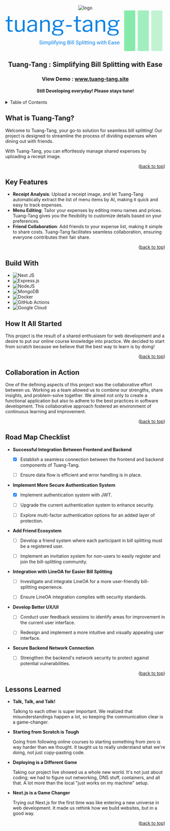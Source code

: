 <div align="center">
  
  ![logo](https://github.com/SupanutT/Tuang-Tang/assets/107112702/e1a4528e-d899-43de-a2cd-296c451cc6d0)<svg xmlns="http://www.w3.org/2000/svg" version="1.1" xmlns:xlink="http://www.w3.org/1999/xlink" xmlns:svgjs="http://svgjs.dev/svgjs" width="1500" height="382" viewBox="0 0 1500 382"><g transform="matrix(1,0,0,1,-0.9090909090909918,0.09439774068863471)"><svg viewBox="0 0 396 101" data-background-color="#ffffff" preserveAspectRatio="xMidYMid meet" height="382" width="1500" xmlns="http://www.w3.org/2000/svg" xmlns:xlink="http://www.w3.org/1999/xlink"><g id="tight-bounds" transform="matrix(1,0,0,1,0.2400000000000091,-0.024958564946473416)"><svg viewBox="0 0 395.52 101.04991712989293" height="101.04991712989293" width="395.52"><g><svg viewBox="0 0 552.7936754319896 141.23117691224587" height="101.04991712989293" width="395.52"><g transform="matrix(1,0,0,1,0,19.51892531855207)"><svg viewBox="0 0 395.52 102.19332627514173" height="102.19332627514173" width="395.52"><g id="textblocktransform"><svg viewBox="0 0 395.52 102.19332627514173" height="102.19332627514173" width="395.52" id="textblock"><g><svg viewBox="0 0 395.52 67.95480489225392" height="67.95480489225392" width="395.52"><g transform="matrix(1,0,0,1,0,0)"><svg width="395.52" viewBox="1.2 -35.5 257.53000000000003 44.25" height="67.95480489225392" data-palette-color="#0b82e6"><path d="M17.2-23.35L10.85-23.35Q10.45-23.35 10.45-22.95L10.45-22.95 10.45-7.1Q10.45-4.75 11.25-3.95 12.05-3.15 13.65-3.15L13.65-3.15 17.1-3.15Q17.35-3.15 17.5-3.03 17.65-2.9 17.65-2.6L17.65-2.6 17.6-0.9Q17.6-0.4 17-0.25L17-0.25Q16.5-0.15 15.58-0.1 14.65-0.05 13.78-0.03 12.9 0 12.3 0L12.3 0Q9.15 0 7.7-1.48 6.25-2.95 6.25-6.15L6.25-6.15 6.25-22.85Q6.25-23.35 5.75-23.35L5.75-23.35 1.75-23.35Q1.2-23.35 1.2-23.9L1.2-23.9 1.2-26Q1.2-26.5 1.7-26.5L1.7-26.5 5.95-26.5Q6.3-26.5 6.3-26.9L6.3-26.9 6.85-34.85Q6.9-35.5 7.4-35.5L7.4-35.5 9.9-35.5Q10.5-35.5 10.5-34.8L10.5-34.8 10.5-26.9Q10.5-26.5 10.9-26.5L10.9-26.5 17.2-26.5Q17.75-26.5 17.75-26.05L17.75-26.05 17.75-23.9Q17.75-23.35 17.2-23.35L17.2-23.35ZM32.2-2.8L32.2-2.8Q34.35-2.8 36.32-3.98 38.3-5.15 40.25-7.15L40.25-7.15 40.25-25.75Q40.25-26.5 41.05-26.5L41.05-26.5 43.8-26.5Q44.5-26.5 44.5-25.8L44.5-25.8 44.4-0.65Q44.4 0 43.85 0L43.85 0 40.95 0Q40.4 0 40.4-0.55L40.4-0.55 40.4-3.5Q40.4-3.75 40.3-3.8 40.2-3.85 39.95-3.65L39.95-3.65Q37.2-1.3 35.07-0.4 32.95 0.5 30.85 0.5L30.85 0.5Q28.55 0.5 26.75-0.45 24.95-1.4 23.9-3.13 22.85-4.85 22.85-7.15L22.85-7.15 22.85-25.7Q22.85-26.5 23.6-26.5L23.6-26.5 26.4-26.5Q27.05-26.5 27.05-25.8L27.05-25.8 27.05-8.25Q27.05-5.8 28.42-4.3 29.8-2.8 32.2-2.8L32.2-2.8ZM67.4-3.2L67.4-3.2Q65.55-1.4 63.37-0.45 61.2 0.5 58.5 0.5L58.5 0.5Q54.59 0.5 52.37-1.5 50.15-3.5 50.15-6.75L50.15-6.75Q50.15-9.4 51.65-11.33 53.15-13.25 56.09-14.38 59.05-15.5 63.34-15.75L63.34-15.75 67.25-16.05Q67.55-16.1 67.8-16.25 68.05-16.4 68.05-16.8L68.05-16.8 68.05-18.15Q68.05-20.85 66.37-22.43 64.7-24 61.84-24L61.84-24Q59.65-24 57.87-23 56.09-22 54.7-20L54.7-20Q54.5-19.75 54.37-19.68 54.25-19.6 53.95-19.7L53.95-19.7 51.25-20.6Q51.09-20.7 51.02-20.85 50.95-21 51.15-21.4L51.15-21.4Q52.65-24 55.37-25.5 58.09-27 62.05-27L62.05-27Q65.4-27 67.62-25.98 69.84-24.95 70.97-23.03 72.09-21.1 72.09-18.45L72.09-18.45 72.09-0.75Q72.09-0.3 71.95-0.15 71.8 0 71.45 0L71.45 0 68.9 0Q68.55 0 68.4-0.23 68.25-0.45 68.2-0.8L68.2-0.8 68.15-3.1Q68-3.8 67.4-3.2L67.4-3.2ZM68.05-12.7L68.05-12.7Q68.05-13.55 67.34-13.5L67.34-13.5 64.05-13.2Q61.75-13.1 59.95-12.63 58.15-12.15 56.9-11.4 55.65-10.65 55-9.63 54.34-8.6 54.34-7.25L54.34-7.25Q54.34-5.05 55.87-3.83 57.4-2.6 60-2.6L60-2.6Q61.59-2.6 63.07-3.18 64.55-3.75 65.65-4.65L65.65-4.65Q66.8-5.6 67.42-6.6 68.05-7.6 68.05-8.55L68.05-8.55 68.05-12.7ZM80.24 0L80.24 0Q79.54 0 79.54-0.65L79.54-0.65 79.54-25.85Q79.54-26.5 80.09-26.5L80.09-26.5 83.09-26.5Q83.64-26.5 83.64-25.95L83.64-25.95 83.64-23.05Q83.64-22.8 83.74-22.75 83.84-22.7 84.09-22.9L84.09-22.9Q85.74-24.2 87.17-25.13 88.59-26.05 90.09-26.53 91.59-27 93.29-27L93.29-27Q97.19-27 99.27-24.9 101.34-22.8 101.34-19.45L101.34-19.45 101.34-0.8Q101.34 0 100.59 0L100.59 0 97.79 0Q97.44 0 97.29-0.18 97.14-0.35 97.14-0.65L97.14-0.65 97.14-18.5Q97.14-20.95 95.89-22.33 94.64-23.7 91.94-23.7L91.94-23.7Q90.49-23.7 89.22-23.23 87.94-22.75 86.64-21.88 85.34-21 83.74-19.65L83.74-19.65 83.74-0.75Q83.74 0 82.99 0L82.99 0 80.24 0ZM132.69-26.95L132.69-26.95Q133.19-26.95 133.42-26.75 133.64-26.55 133.64-26.15L133.64-26.15 133.64-24.4Q133.64-23.95 133.42-23.7 133.19-23.45 132.64-23.5L132.64-23.5Q131.84-23.5 131.24-23.4 130.64-23.3 130.04-23.05L130.04-23.05Q128.84-22.6 129.04-21.9L129.04-21.9Q129.29-21.35 129.59-20.58 129.89-19.8 129.89-18.5L129.89-18.5Q129.89-16.3 128.74-14.48 127.59-12.65 125.17-11.55 122.74-10.45 119.04-10.45L119.04-10.45Q116.49-10.45 115.04-10.15 113.59-9.85 112.99-9.35 112.39-8.85 112.39-8.3L112.39-8.3Q112.39-7.5 113.47-7.15 114.54-6.8 116.94-6.65L116.94-6.65 123.39-6.3Q127.79-6.05 129.84-4.2 131.89-2.35 131.89 0.65L131.89 0.65Q131.89 4.4 128.57 6.58 125.24 8.75 119.09 8.75L119.09 8.75Q112.74 8.75 109.42 6.93 106.09 5.1 106.09 1.7L106.09 1.7Q106.09-0.05 107.32-1.45 108.54-2.85 110.79-3.95L110.79-3.95Q111.34-4.2 110.79-4.5L110.79-4.5Q109.69-5 109.09-5.73 108.49-6.45 108.49-7.45L108.49-7.45Q108.49-8.15 108.94-8.85 109.39-9.55 110.27-10.15 111.14-10.75 112.39-11.2L112.39-11.2Q112.69-11.3 112.69-11.45 112.69-11.6 112.44-11.8L112.44-11.8Q110.24-12.9 109.19-14.55 108.14-16.2 108.14-18.5L108.14-18.5Q108.14-22.4 111.09-24.65 114.04-26.9 119.44-26.9L119.44-26.9Q122.04-26.9 123.87-26.3 125.69-25.7 126.94-24.65L126.94-24.65Q127.24-24.4 127.49-24.4 127.74-24.4 127.99-24.65L127.99-24.65Q128.59-25.2 129.34-25.73 130.09-26.25 130.97-26.6 131.84-26.95 132.69-26.95L132.69-26.95ZM119.04-13.1L119.04-13.1Q122.54-13.1 124.24-14.53 125.94-15.95 125.94-18.55L125.94-18.55Q125.94-21.2 124.24-22.73 122.54-24.25 119.04-24.25L119.04-24.25Q115.69-24.25 113.87-22.73 112.04-21.2 112.04-18.55L112.04-18.55Q112.04-15.95 113.87-14.53 115.69-13.1 119.04-13.1L119.04-13.1ZM122.99-2.75L114.64-3.25Q113.74-3.3 112.64-2.73 111.54-2.15 110.69-1.15 109.84-0.15 109.84 1.2L109.84 1.2Q109.84 2.75 110.92 3.88 111.99 5 114.17 5.58 116.34 6.15 119.54 6.15L119.54 6.15Q123.69 6.15 125.84 4.93 127.99 3.7 127.99 1.15L127.99 1.15Q127.99-0.5 126.87-1.55 125.74-2.6 122.99-2.75L122.99-2.75ZM150.94-14.45L150.94-12.25Q150.94-11.55 150.09-11.55L150.09-11.55 138.74-11.55Q138.39-11.55 138.24-11.68 138.09-11.8 138.09-12.15L138.09-12.15 138.09-14.35Q138.09-14.9 138.54-14.9L138.54-14.9 150.44-14.95Q150.94-14.95 150.94-14.45L150.94-14.45ZM171.24-23.35L164.89-23.35Q164.49-23.35 164.49-22.95L164.49-22.95 164.49-7.1Q164.49-4.75 165.29-3.95 166.09-3.15 167.69-3.15L167.69-3.15 171.14-3.15Q171.39-3.15 171.54-3.03 171.69-2.9 171.69-2.6L171.69-2.6 171.64-0.9Q171.64-0.4 171.04-0.25L171.04-0.25Q170.54-0.15 169.61-0.1 168.69-0.05 167.81-0.03 166.94 0 166.34 0L166.34 0Q163.19 0 161.74-1.48 160.29-2.95 160.29-6.15L160.29-6.15 160.29-22.85Q160.29-23.35 159.79-23.35L159.79-23.35 155.79-23.35Q155.24-23.35 155.24-23.9L155.24-23.9 155.24-26Q155.24-26.5 155.74-26.5L155.74-26.5 159.99-26.5Q160.34-26.5 160.34-26.9L160.34-26.9 160.89-34.85Q160.94-35.5 161.44-35.5L161.44-35.5 163.94-35.5Q164.54-35.5 164.54-34.8L164.54-34.8 164.54-26.9Q164.54-26.5 164.94-26.5L164.94-26.5 171.24-26.5Q171.79-26.5 171.79-26.05L171.79-26.05 171.79-23.9Q171.79-23.35 171.24-23.35L171.24-23.35ZM192.48-3.2L192.48-3.2Q190.63-1.4 188.46-0.45 186.28 0.5 183.58 0.5L183.58 0.5Q179.68 0.5 177.46-1.5 175.23-3.5 175.23-6.75L175.23-6.75Q175.23-9.4 176.73-11.33 178.23-13.25 181.18-14.38 184.13-15.5 188.43-15.75L188.43-15.75 192.33-16.05Q192.63-16.1 192.88-16.25 193.13-16.4 193.13-16.8L193.13-16.8 193.13-18.15Q193.13-20.85 191.46-22.43 189.78-24 186.93-24L186.93-24Q184.73-24 182.96-23 181.18-22 179.78-20L179.78-20Q179.58-19.75 179.46-19.68 179.33-19.6 179.03-19.7L179.03-19.7 176.33-20.6Q176.18-20.7 176.11-20.85 176.03-21 176.23-21.4L176.23-21.4Q177.73-24 180.46-25.5 183.18-27 187.13-27L187.13-27Q190.48-27 192.71-25.98 194.93-24.95 196.06-23.03 197.18-21.1 197.18-18.45L197.18-18.45 197.18-0.75Q197.18-0.3 197.03-0.15 196.88 0 196.53 0L196.53 0 193.98 0Q193.63 0 193.48-0.23 193.33-0.45 193.28-0.8L193.28-0.8 193.23-3.1Q193.08-3.8 192.48-3.2L192.48-3.2ZM193.13-12.7L193.13-12.7Q193.13-13.55 192.43-13.5L192.43-13.5 189.13-13.2Q186.83-13.1 185.03-12.63 183.23-12.15 181.98-11.4 180.73-10.65 180.08-9.63 179.43-8.6 179.43-7.25L179.43-7.25Q179.43-5.05 180.96-3.83 182.48-2.6 185.08-2.6L185.08-2.6Q186.68-2.6 188.16-3.18 189.63-3.75 190.73-4.65L190.73-4.65Q191.88-5.6 192.51-6.6 193.13-7.6 193.13-8.55L193.13-8.55 193.13-12.7ZM205.33 0L205.33 0Q204.63 0 204.63-0.65L204.63-0.65 204.63-25.85Q204.63-26.5 205.18-26.5L205.18-26.5 208.18-26.5Q208.73-26.5 208.73-25.95L208.73-25.95 208.73-23.05Q208.73-22.8 208.83-22.75 208.93-22.7 209.18-22.9L209.18-22.9Q210.83-24.2 212.26-25.13 213.68-26.05 215.18-26.53 216.68-27 218.38-27L218.38-27Q222.28-27 224.36-24.9 226.43-22.8 226.43-19.45L226.43-19.45 226.43-0.8Q226.43 0 225.68 0L225.68 0 222.88 0Q222.53 0 222.38-0.18 222.23-0.35 222.23-0.65L222.23-0.65 222.23-18.5Q222.23-20.95 220.98-22.33 219.73-23.7 217.03-23.7L217.03-23.7Q215.58-23.7 214.31-23.23 213.03-22.75 211.73-21.88 210.43-21 208.83-19.65L208.83-19.65 208.83-0.75Q208.83 0 208.08 0L208.08 0 205.33 0ZM257.78-26.95L257.78-26.95Q258.28-26.95 258.5-26.75 258.73-26.55 258.73-26.15L258.73-26.15 258.73-24.4Q258.73-23.95 258.5-23.7 258.28-23.45 257.73-23.5L257.73-23.5Q256.93-23.5 256.33-23.4 255.73-23.3 255.13-23.05L255.13-23.05Q253.93-22.6 254.13-21.9L254.13-21.9Q254.38-21.35 254.68-20.58 254.98-19.8 254.98-18.5L254.98-18.5Q254.98-16.3 253.83-14.48 252.68-12.65 250.25-11.55 247.83-10.45 244.13-10.45L244.13-10.45Q241.58-10.45 240.13-10.15 238.68-9.85 238.08-9.35 237.48-8.85 237.48-8.3L237.48-8.3Q237.48-7.5 238.55-7.15 239.63-6.8 242.03-6.65L242.03-6.65 248.48-6.3Q252.88-6.05 254.93-4.2 256.98-2.35 256.98 0.65L256.98 0.65Q256.98 4.4 253.65 6.58 250.33 8.75 244.18 8.75L244.18 8.75Q237.83 8.75 234.5 6.93 231.18 5.1 231.18 1.7L231.18 1.7Q231.18-0.05 232.4-1.45 233.63-2.85 235.88-3.95L235.88-3.95Q236.43-4.2 235.88-4.5L235.88-4.5Q234.78-5 234.18-5.73 233.58-6.45 233.58-7.45L233.58-7.45Q233.58-8.15 234.03-8.85 234.48-9.55 235.35-10.15 236.23-10.75 237.48-11.2L237.48-11.2Q237.78-11.3 237.78-11.45 237.78-11.6 237.53-11.8L237.53-11.8Q235.33-12.9 234.28-14.55 233.23-16.2 233.23-18.5L233.23-18.5Q233.23-22.4 236.18-24.65 239.13-26.9 244.53-26.9L244.53-26.9Q247.13-26.9 248.95-26.3 250.78-25.7 252.03-24.65L252.03-24.65Q252.33-24.4 252.58-24.4 252.83-24.4 253.08-24.65L253.08-24.65Q253.68-25.2 254.43-25.73 255.18-26.25 256.05-26.6 256.93-26.95 257.78-26.95L257.78-26.95ZM244.13-13.1L244.13-13.1Q247.63-13.1 249.33-14.53 251.03-15.95 251.03-18.55L251.03-18.55Q251.03-21.2 249.33-22.73 247.63-24.25 244.13-24.25L244.13-24.25Q240.78-24.25 238.95-22.73 237.13-21.2 237.13-18.55L237.13-18.55Q237.13-15.95 238.95-14.53 240.78-13.1 244.13-13.1L244.13-13.1ZM248.08-2.75L239.73-3.25Q238.83-3.3 237.73-2.73 236.63-2.15 235.78-1.15 234.93-0.15 234.93 1.2L234.93 1.2Q234.93 2.75 236 3.88 237.08 5 239.25 5.58 241.43 6.15 244.63 6.15L244.63 6.15Q248.78 6.15 250.93 4.93 253.08 3.7 253.08 1.15L253.08 1.15Q253.08-0.5 251.95-1.55 250.83-2.6 248.08-2.75L248.08-2.75Z" opacity="1" transform="matrix(1,0,0,1,0,0)" fill="#0b82e6" class="wordmark-text-0" data-fill-palette-color="primary" id="text-0"></path></svg></g></svg></g><g transform="matrix(1,0,0,1,117.46944000000002,83.99730341199765)"><svg viewBox="0 0 278.05055999999996 18.196022863144073" height="18.196022863144073" width="278.05055999999996"><g transform="matrix(1,0,0,1,0,0)"><svg width="278.05055999999996" viewBox="1.95 -38.01 743.81 48.68" height="18.196022863144073" data-palette-color="#0b82e6"><path d="M14.6-15.84L14.6-15.84Q8.57-17.58 5.82-20.1 3.08-22.63 3.08-26.34L3.08-26.34Q3.08-30.54 6.43-33.29 9.79-36.04 15.16-36.04L15.16-36.04Q18.82-36.04 21.69-34.62 24.56-33.2 26.14-30.71 27.71-28.22 27.71-25.27L27.71-25.27 23-25.27Q23-28.49 20.95-30.33 18.9-32.18 15.16-32.18L15.16-32.18Q11.69-32.18 9.75-30.65 7.81-29.13 7.81-26.42L7.81-26.42Q7.81-24.24 9.66-22.74 11.5-21.24 15.93-20 20.36-18.75 22.86-17.25 25.37-15.75 26.57-13.75 27.78-11.74 27.78-9.03L27.78-9.03Q27.78-4.71 24.41-2.11 21.04 0.49 15.41 0.49L15.41 0.49Q11.74 0.49 8.57-0.92 5.4-2.32 3.67-4.76 1.95-7.2 1.95-10.3L1.95-10.3 6.67-10.3Q6.67-7.08 9.05-5.21 11.43-3.34 15.41-3.34L15.41-3.34Q19.12-3.34 21.09-4.86 23.07-6.37 23.07-8.98 23.07-11.6 21.24-13.02 19.41-14.45 14.6-15.84ZM37.99-26.42L37.99 0 33.47 0 33.47-26.42 37.99-26.42ZM33.1-33.42L33.1-33.42Q33.1-34.52 33.77-35.28 34.45-36.04 35.76-36.04 37.08-36.04 37.77-35.28 38.45-34.52 38.45-33.42 38.45-32.32 37.77-31.59 37.08-30.86 35.76-30.86 34.45-30.86 33.77-31.59 33.1-32.32 33.1-33.42ZM45.19-26.42L49.46-26.42 49.58-23.49Q52.49-26.9 57.42-26.9L57.42-26.9Q62.96-26.9 64.96-22.66L64.96-22.66Q66.28-24.56 68.39-25.73 70.5-26.9 73.38-26.9L73.38-26.9Q82.08-26.9 82.22-17.7L82.22-17.7 82.22 0 77.7 0 77.7-17.43Q77.7-20.26 76.41-21.67 75.12-23.07 72.07-23.07L72.07-23.07Q69.55-23.07 67.89-21.57 66.23-20.07 65.96-17.53L65.96-17.53 65.96 0 61.42 0 61.42-17.31Q61.42-23.07 55.78-23.07L55.78-23.07Q51.34-23.07 49.7-19.29L49.7-19.29 49.7 0 45.19 0 45.19-26.42ZM111.35-13.33L111.35-12.92Q111.35-6.88 108.59-3.2 105.83 0.49 101.12 0.49L101.12 0.49Q96.31 0.49 93.55-2.56L93.55-2.56 93.55 10.16 89.03 10.16 89.03-26.42 93.16-26.42 93.38-23.49Q96.14-26.9 101.04-26.9L101.04-26.9Q105.8-26.9 108.57-23.32 111.35-19.73 111.35-13.33L111.35-13.33ZM106.83-13.43L106.83-13.43Q106.83-17.9 104.92-20.48 103.02-23.07 99.7-23.07L99.7-23.07Q95.6-23.07 93.55-19.43L93.55-19.43 93.55-6.81Q95.57-3.2 99.75-3.2L99.75-3.2Q103-3.2 104.91-5.77 106.83-8.35 106.83-13.43ZM121.99-37.5L121.99 0 117.47 0 117.47-37.5 121.99-37.5ZM134.12-26.42L134.12 0 129.6 0 129.6-26.42 134.12-26.42ZM129.24-33.42L129.24-33.42Q129.24-34.52 129.91-35.28 130.58-36.04 131.9-36.04 133.22-36.04 133.9-35.28 134.58-34.52 134.58-33.42 134.58-32.32 133.9-31.59 133.22-30.86 131.9-30.86 130.58-30.86 129.91-31.59 129.24-32.32 129.24-33.42ZM148.08 0L143.56 0 143.56-22.92 139.39-22.92 139.39-26.42 143.56-26.42 143.56-29.13Q143.56-33.37 145.83-35.69 148.11-38.01 152.26-38.01L152.26-38.01Q153.82-38.01 155.36-37.6L155.36-37.6 155.11-33.94Q153.96-34.16 152.67-34.16L152.67-34.16Q150.47-34.16 149.28-32.87 148.08-31.59 148.08-29.2L148.08-29.2 148.08-26.42 153.72-26.42 153.72-22.92 148.08-22.92 148.08 0ZM160.75-26.42L167.34-6.62 173.49-26.42 178.33-26.42 167.71 4.08Q165.24 10.67 159.87 10.67L159.87 10.67 159.02 10.6 157.33 10.28 157.33 6.62 158.55 6.71Q160.85 6.71 162.13 5.79 163.41 4.86 164.24 2.39L164.24 2.39 165.24-0.29 155.82-26.42 160.75-26.42ZM187.26-26.42L187.26 0 182.74 0 182.74-26.42 187.26-26.42ZM182.38-33.42L182.38-33.42Q182.38-34.52 183.05-35.28 183.72-36.04 185.04-36.04 186.36-36.04 187.04-35.28 187.72-34.52 187.72-33.42 187.72-32.32 187.04-31.59 186.36-30.86 185.04-30.86 183.72-30.86 183.05-31.59 182.38-32.32 182.38-33.42ZM194.48-26.42L198.76-26.42 198.9-23.1Q201.93-26.9 206.81-26.9L206.81-26.9Q215.19-26.9 215.26-17.46L215.26-17.46 215.26 0 210.74 0 210.74-17.48Q210.72-20.34 209.44-21.7 208.16-23.07 205.45-23.07L205.45-23.07Q203.25-23.07 201.59-21.9 199.93-20.73 199-18.82L199-18.82 199 0 194.48 0 194.48-26.42ZM221-13.43L221-13.43Q221-19.6 223.85-23.25 226.71-26.9 231.42-26.9L231.42-26.9Q236.25-26.9 238.96-23.49L238.96-23.49 239.18-26.42 243.31-26.42 243.31-0.63Q243.31 4.49 240.27 7.45 237.23 10.4 232.1 10.4L232.1 10.4Q229.25 10.4 226.51 9.18 223.78 7.96 222.34 5.83L222.34 5.83 224.68 3.13Q227.59 6.71 231.79 6.71L231.79 6.71Q235.08 6.71 236.93 4.86 238.77 3 238.77-0.37L238.77-0.37 238.77-2.64Q236.06 0.49 231.37 0.49L231.37 0.49Q226.73 0.49 223.86-3.25 221-6.98 221-13.43ZM225.54-12.92L225.54-12.92Q225.54-8.45 227.37-5.9 229.2-3.34 232.49-3.34L232.49-3.34Q236.77-3.34 238.77-7.23L238.77-7.23 238.77-19.29Q236.69-23.07 232.54-23.07L232.54-23.07Q229.25-23.07 227.39-20.51 225.54-17.94 225.54-12.92ZM275.53 0L263.2 0 263.2-35.55 274.82-35.55Q280.61-35.55 283.53-33.15 286.44-30.76 286.44-26.07L286.44-26.07Q286.44-23.58 285.03-21.67 283.61-19.75 281.17-18.7L281.17-18.7Q284.05-17.9 285.72-15.64 287.4-13.38 287.4-10.25L287.4-10.25Q287.4-5.47 284.3-2.73 281.2 0 275.53 0L275.53 0ZM275.7-16.63L267.89-16.63 267.89-3.83 275.63-3.83Q278.9-3.83 280.79-5.53 282.68-7.23 282.68-10.21L282.68-10.21Q282.68-16.63 275.7-16.63L275.7-16.63ZM267.89-31.69L267.89-20.39 274.97-20.39Q278.05-20.39 279.89-21.92 281.73-23.46 281.73-26.1L281.73-26.1Q281.73-29.03 280.02-30.36 278.31-31.69 274.82-31.69L274.82-31.69 267.89-31.69ZM298.53-26.42L298.53 0 294.01 0 294.01-26.42 298.53-26.42ZM293.64-33.42L293.64-33.42Q293.64-34.52 294.32-35.28 294.99-36.04 296.31-36.04 297.62-36.04 298.31-35.28 298.99-34.52 298.99-33.42 298.99-32.32 298.31-31.59 297.62-30.86 296.31-30.86 294.99-30.86 294.32-31.59 293.64-32.32 293.64-33.42ZM310.66-37.5L310.66 0 306.14 0 306.14-37.5 310.66-37.5ZM322.79-37.5L322.79 0 318.27 0 318.27-37.5 322.79-37.5ZM353.57-15.84L353.57-15.84Q347.54-17.58 344.79-20.1 342.05-22.63 342.05-26.34L342.05-26.34Q342.05-30.54 345.4-33.29 348.76-36.04 354.13-36.04L354.13-36.04Q357.79-36.04 360.66-34.62 363.53-33.2 365.11-30.71 366.68-28.22 366.68-25.27L366.68-25.27 361.97-25.27Q361.97-28.49 359.92-30.33 357.87-32.18 354.13-32.18L354.13-32.18Q350.67-32.18 348.72-30.65 346.78-29.13 346.78-26.42L346.78-26.42Q346.78-24.24 348.63-22.74 350.47-21.24 354.9-20 359.33-18.75 361.83-17.25 364.34-15.75 365.55-13.75 366.75-11.74 366.75-9.03L366.75-9.03Q366.75-4.71 363.39-2.11 360.02 0.49 354.38 0.49L354.38 0.49Q350.71 0.49 347.54-0.92 344.37-2.32 342.65-4.76 340.92-7.2 340.92-10.3L340.92-10.3 345.64-10.3Q345.64-7.08 348.02-5.21 350.4-3.34 354.38-3.34L354.38-3.34Q358.09-3.34 360.06-4.86 362.04-6.37 362.04-8.98 362.04-11.6 360.21-13.02 358.38-14.45 353.57-15.84ZM394.36-13.33L394.36-12.92Q394.36-6.88 391.61-3.2 388.85 0.49 384.13 0.49L384.13 0.49Q379.33 0.49 376.57-2.56L376.57-2.56 376.57 10.16 372.05 10.16 372.05-26.42 376.18-26.42 376.4-23.49Q379.15-26.9 384.06-26.9L384.06-26.9Q388.82-26.9 391.59-23.32 394.36-19.73 394.36-13.33L394.36-13.33ZM389.85-13.43L389.85-13.43Q389.85-17.9 387.94-20.48 386.04-23.07 382.72-23.07L382.72-23.07Q378.62-23.07 376.57-19.43L376.57-19.43 376.57-6.81Q378.59-3.2 382.77-3.2L382.77-3.2Q386.01-3.2 387.93-5.77 389.85-8.35 389.85-13.43ZM405.01-37.5L405.01 0 400.49 0 400.49-37.5 405.01-37.5ZM417.14-26.42L417.14 0 412.62 0 412.62-26.42 417.14-26.42ZM412.25-33.42L412.25-33.42Q412.25-34.52 412.93-35.28 413.6-36.04 414.92-36.04 416.23-36.04 416.92-35.28 417.6-34.52 417.6-33.42 417.6-32.32 416.92-31.59 416.23-30.86 414.92-30.86 413.6-30.86 412.93-31.59 412.25-32.32 412.25-33.42ZM425.97-32.81L430.49-32.81 430.49-26.42 435.42-26.42 435.42-22.92 430.49-22.92 430.49-6.54Q430.49-4.96 431.15-4.16 431.81-3.37 433.39-3.37L433.39-3.37Q434.18-3.37 435.54-3.66L435.54-3.66 435.54 0Q433.76 0.49 432.08 0.49L432.08 0.49Q429.05 0.49 427.51-1.34 425.97-3.17 425.97-6.54L425.97-6.54 425.97-22.92 421.16-22.92 421.16-26.42 425.97-26.42 425.97-32.81ZM442.3-32.81L446.82-32.81 446.82-26.42 451.75-26.42 451.75-22.92 446.82-22.92 446.82-6.54Q446.82-4.96 447.48-4.16 448.14-3.37 449.73-3.37L449.73-3.37Q450.51-3.37 451.87-3.66L451.87-3.66 451.87 0Q450.09 0.49 448.41 0.49L448.41 0.49Q445.38 0.49 443.84-1.34 442.3-3.17 442.3-6.54L442.3-6.54 442.3-22.92 437.49-22.92 437.49-26.42 442.3-26.42 442.3-32.81ZM461.93-26.42L461.93 0 457.41 0 457.41-26.42 461.93-26.42ZM457.05-33.42L457.05-33.42Q457.05-34.52 457.72-35.28 458.39-36.04 459.71-36.04 461.03-36.04 461.71-35.28 462.39-34.52 462.39-33.42 462.39-32.32 461.71-31.59 461.03-30.86 459.71-30.86 458.39-30.86 457.72-31.59 457.05-32.32 457.05-33.42ZM469.15-26.42L473.43-26.42 473.57-23.1Q476.6-26.9 481.48-26.9L481.48-26.9Q489.86-26.9 489.93-17.46L489.93-17.46 489.93 0 485.41 0 485.41-17.48Q485.39-20.34 484.11-21.7 482.83-23.07 480.12-23.07L480.12-23.07Q477.92-23.07 476.26-21.9 474.6-20.73 473.67-18.82L473.67-18.82 473.67 0 469.15 0 469.15-26.42ZM495.67-13.43L495.67-13.43Q495.67-19.6 498.52-23.25 501.38-26.9 506.09-26.9L506.09-26.9Q510.92-26.9 513.63-23.49L513.63-23.49 513.85-26.42 517.98-26.42 517.98-0.63Q517.98 4.49 514.94 7.45 511.9 10.4 506.77 10.4L506.77 10.4Q503.92 10.4 501.18 9.18 498.45 7.96 497.01 5.83L497.01 5.83 499.35 3.13Q502.26 6.71 506.46 6.71L506.46 6.71Q509.75 6.71 511.6 4.86 513.44 3 513.44-0.37L513.44-0.37 513.44-2.64Q510.73 0.49 506.04 0.49L506.04 0.49Q501.4 0.49 498.53-3.25 495.67-6.98 495.67-13.43ZM500.21-12.92L500.21-12.92Q500.21-8.45 502.04-5.9 503.87-3.34 507.16-3.34L507.16-3.34Q511.44-3.34 513.44-7.23L513.44-7.23 513.44-19.29Q511.36-23.07 507.21-23.07L507.21-23.07Q503.92-23.07 502.06-20.51 500.21-17.94 500.21-12.92ZM554.28-26.42L560.55-6.23 565.63-26.42 570.15-26.42 562.46 0 558.79 0 552.37-20.02 546.12 0 542.46 0 534.8-26.42 539.29-26.42 544.49-6.64 550.64-26.42 554.28-26.42ZM579.64-26.42L579.64 0 575.13 0 575.13-26.42 579.64-26.42ZM574.76-33.42L574.76-33.42Q574.76-34.52 575.43-35.28 576.1-36.04 577.42-36.04 578.74-36.04 579.42-35.28 580.11-34.52 580.11-33.42 580.11-32.32 579.42-31.59 578.74-30.86 577.42-30.86 576.1-30.86 575.43-31.59 574.76-32.32 574.76-33.42ZM588.48-32.81L592.99-32.81 592.99-26.42 597.93-26.42 597.93-22.92 592.99-22.92 592.99-6.54Q592.99-4.96 593.65-4.16 594.31-3.37 595.9-3.37L595.9-3.37Q596.68-3.37 598.05-3.66L598.05-3.66 598.05 0Q596.27 0.49 594.58 0.49L594.58 0.49Q591.55 0.49 590.02-1.34 588.48-3.17 588.48-6.54L588.48-6.54 588.48-22.92 583.67-22.92 583.67-26.42 588.48-26.42 588.48-32.81ZM607.71-37.5L607.71-23.22Q610.72-26.9 615.53-26.9L615.53-26.9Q623.9-26.9 623.97-17.46L623.97-17.46 623.97 0 619.46 0 619.46-17.48Q619.43-20.34 618.15-21.7 616.87-23.07 614.16-23.07L614.16-23.07Q611.96-23.07 610.3-21.9 608.64-20.73 607.71-18.82L607.71-18.82 607.71 0 603.2 0 603.2-37.5 607.71-37.5ZM663.91-20.26L663.91-16.43 648.5-16.43 648.5-3.83 666.4-3.83 666.4 0 643.82 0 643.82-35.55 666.16-35.55 666.16-31.69 648.5-31.69 648.5-20.26 663.91-20.26ZM692.57 0L687.83 0Q687.44-0.78 687.2-2.78L687.2-2.78Q684.05 0.49 679.68 0.49L679.68 0.49Q675.77 0.49 673.27-1.72 670.77-3.93 670.77-7.32L670.77-7.32Q670.77-11.45 673.9-13.73 677.04-16.02 682.73-16.02L682.73-16.02 687.12-16.02 687.12-18.09Q687.12-20.46 685.71-21.86 684.29-23.27 681.53-23.27L681.53-23.27Q679.12-23.27 677.48-22.05 675.85-20.83 675.85-19.09L675.85-19.09 671.3-19.09Q671.3-21.07 672.71-22.91 674.11-24.76 676.52-25.83 678.92-26.9 681.8-26.9L681.8-26.9Q686.37-26.9 688.96-24.62 691.54-22.34 691.64-18.33L691.64-18.33 691.64-6.18Q691.64-2.54 692.57-0.39L692.57-0.39 692.57 0ZM680.34-3.44L680.34-3.44Q682.46-3.44 684.37-4.54 686.27-5.64 687.12-7.4L687.12-7.4 687.12-12.82 683.58-12.82Q675.28-12.82 675.28-7.96L675.28-7.96Q675.28-5.83 676.7-4.64 678.12-3.44 680.34-3.44ZM714.1-7.01L714.1-7.01Q714.1-8.84 712.72-9.85 711.34-10.86 707.91-11.6 704.48-12.33 702.47-13.35 700.45-14.38 699.49-15.8 698.52-17.21 698.52-19.17L698.52-19.17Q698.52-22.41 701.27-24.66 704.02-26.9 708.29-26.9L708.29-26.9Q712.78-26.9 715.58-24.58 718.37-22.27 718.37-18.65L718.37-18.65 713.83-18.65Q713.83-20.51 712.26-21.85 710.68-23.19 708.29-23.19L708.29-23.19Q705.82-23.19 704.43-22.12 703.04-21.04 703.04-19.31L703.04-19.31Q703.04-17.68 704.33-16.85 705.63-16.02 709.01-15.26 712.39-14.5 714.49-13.45 716.59-12.4 717.6-10.93 718.62-9.45 718.62-7.32L718.62-7.32Q718.62-3.78 715.78-1.65 712.95 0.49 708.44 0.49L708.44 0.49Q705.26 0.49 702.82-0.63 700.38-1.76 699-3.77 697.62-5.79 697.62-8.13L697.62-8.13 702.14-8.13Q702.26-5.86 703.96-4.53 705.65-3.2 708.44-3.2L708.44-3.2Q711-3.2 712.55-4.24 714.1-5.27 714.1-7.01ZM735.46 0.49L735.46 0.49Q730.09 0.49 726.72-3.04 723.35-6.57 723.35-12.48L723.35-12.48 723.35-13.31Q723.35-17.24 724.85-20.32 726.35-23.41 729.05-25.16 731.75-26.9 734.9-26.9L734.9-26.9Q740.05-26.9 742.91-23.51 745.76-20.12 745.76-13.79L745.76-13.79 745.76-11.91 727.87-11.91Q727.96-8.01 730.15-5.6 732.33-3.2 735.7-3.2L735.7-3.2Q738.1-3.2 739.76-4.17 741.42-5.15 742.66-6.76L742.66-6.76 745.42-4.61Q742.1 0.49 735.46 0.49ZM734.9-23.19L734.9-23.19Q732.16-23.19 730.31-21.2 728.45-19.21 728.01-15.63L728.01-15.63 741.25-15.63 741.25-15.97Q741.05-19.41 739.39-21.3 737.73-23.19 734.9-23.19Z" opacity="1" transform="matrix(1,0,0,1,0,0)" fill="#0b82e6" class="slogan-text-1" data-fill-palette-color="secondary" id="text-1"></path></svg></g></svg></g></svg></g></svg></g><g transform="matrix(1,0,0,1,411.5624985197437,0)"><svg viewBox="0 0 141.23117691224587 141.23117691224587" height="141.23117691224587" width="141.23117691224587"><g data-palette-color="#86eaaa"><rect width="38.603188356013874" height="141.23117691224587" fill="#86eaaa" stroke="transparent" data-fill-palette-color="accent" x="0" fill-opacity="1"></rect><rect width="38.603188356013874" height="141.23117691224587" fill="#86eaaa" stroke="transparent" data-fill-palette-color="accent" x="47.077058970748624" fill-opacity="0.75"></rect><rect width="38.603188356013874" height="141.23117691224587" fill="#86eaaa" stroke="transparent" data-fill-palette-color="accent" x="94.15411794149725" fill-opacity="0.5"></rect></g></svg></g></svg></g><defs></defs></svg><rect width="395.52" height="101.04991712989293" fill="none" stroke="none" visibility="hidden"></rect></g></svg></g></svg>
  <h2>Tuang-Tang : Simplifying Bill Splitting with Ease</h2>
  <h3>View Demo : <a href="https://www.tuang-tang.site/">www.tuang-tang.site</a></h3>
  <h4>Still Developing everyday! Please stays tune!</h4>
</div>

<details>
  <summary>Table of Contents</summary>
  <ol>
    <li>
      <a href="#what-is-tuang-tang?">What is Tuang-Tang?</a>
      <ul>
        <li><a href="#key-features">Key Features</a></li>
      </ul>
    </li>
    <li>
      <a href="#how-it-all-started">How It All Started</a>
      <ul>
        <li><a href="#collaboration-in-action">Collaboration in Action</a></li>
      </ul>
    </li>
    <li><a href="#road-map-checklist">Road Map Checklist</a></li>
    <li><a href="#lessons-learned">Lessons Learned</a></li>
  </ol>
</details>

## What is Tuang-Tang?
Welcome to Tuang-Tang, your go-to solution for seamless bill splitting! 
Our project is designed to streamline the process of dividing expenses when dining out with friends.

With Tuang-Tang, you can effortlessly manage shared expenses by uploading a receipt image.

<p align="right">(<a href="#readme-top">back to top</a>)</p>

## Key Features
- **Receipt Analysis**: Upload a receipt image, and let Tuang-Tang automatically extract the list of menu items by AI, making it quick and easy to track expenses.
- **Menu Editing**: Tailor your expenses by editing menu names and prices. Tuang-Tang gives you the flexibility to customize details based on your preferences.
- **Friend Collaboration**: Add friends to your expense list, making it simple to share costs. Tuang-Tang facilitates seamless collaboration, ensuring everyone contributes their fair share.

<p align="right">(<a href="#readme-top">back to top</a>)</p>

## Build With

* ![Next JS](https://img.shields.io/badge/Next-black?style=for-the-badge&logo=next.js&logoColor=white)
* ![Express.js](https://img.shields.io/badge/express.js-%23404d59.svg?style=for-the-badge&logo=express&logoColor=%2361DAFB)
* ![NodeJS](https://img.shields.io/badge/node.js-6DA55F?style=for-the-badge&logo=node.js&logoColor=white)
* ![MongoDB](https://img.shields.io/badge/MongoDB-%234ea94b.svg?style=for-the-badge&logo=mongodb&logoColor=white)
* ![Docker](https://img.shields.io/badge/docker-%230db7ed.svg?style=for-the-badge&logo=docker&logoColor=white)
* ![GitHub Actions](https://img.shields.io/badge/github%20actions-%232671E5.svg?style=for-the-badge&logo=githubactions&logoColor=white)
* ![Google Cloud](https://img.shields.io/badge/GoogleCloud-%234285F4.svg?style=for-the-badge&logo=google-cloud&logoColor=white)


## How It All Started
This project is the result of a shared enthusiasm for web development and a desire to put our online course knowledge into practice.
We decided to start from scratch because we believe that the best way to learn is by doing!

<p align="right">(<a href="#readme-top">back to top</a>)</p>

## Collaboration in Action
One of the defining aspects of this project was the collaborative effort between us.
Working as a team allowed us to combine our strengths, share insights, and problem-solve together. 
We aimed not only to create a functional application but also to adhere to the best practices in software development. 
This collaborative approach fostered an environment of continuous learning and improvement.

<p align="right">(<a href="#readme-top">back to top</a>)</p>

## Road Map Checklist
- **Successful Integration Between Frontend and Backend**

  - [x] Establish a seamless connection between the frontend and backend components of Tuang-Tang.
  
  - [ ] Ensure data flow is efficient and error handling is in place.
       
- **Implement More Secure Authentication System**

  - [x]  Implement authentication system with JWT.
  
  - [ ]  Upgrade the current authentication system to enhance security.

  - [ ]  Explore multi-factor authentication options for an added layer of protection.

- **Add Friend Ecosystem**

  - [ ]  Develop a friend system where each participant in bill splitting must be a registered user.

  - [ ]  Implement an invitation system for non-users to easily register and join the bill-splitting community.

- **Integration with LineOA for Easier Bill Splitting**

  - [ ]  Investigate and integrate LineOA for a more user-friendly bill-splitting experience.

  - [ ]  Ensure LineOA integration complies with security standards.
  
- **Develop Better UX/UI**
  
  - [ ]  Conduct user feedback sessions to identify areas for improvement in the current user interface.

  - [ ]  Redesign and implement a more intuitive and visually appealing user interface.
  
- **Secure Backend Network Connection**

  - [ ]  Strengthen the backend's network security to protect against potential vulnerabilities.

<p align="right">(<a href="#readme-top">back to top</a>)</p>

## Lessons Learned
- **Talk, Talk, and Talk!**
  
  Talking to each other is super important. We realized that misunderstandings happen a lot, so keeping the communication clear is a game-changer.

- **Starting from Scratch is Tough**
  
  Going from following online courses to starting something from zero is way harder than we thought. It taught us to really understand what we're doing, not just copy-pasting code.

- **Deploying is a Different Game**

  Taking our project live showed us a whole new world. It's not just about coding; we had to figure out networking, DNS stuff, containers, and all that. A lot more than the local "just works on my machine" setup.

- **Next.js is a Game Changer**

  Trying out Next.js for the first time was like entering a new universe in web development. It made us rethink how we build websites, but in a good way.

<p align="right">(<a href="#readme-top">back to top</a>)</p>
